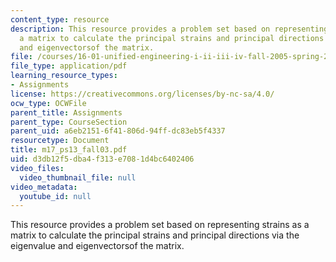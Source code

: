 ```yaml
---
content_type: resource
description: This resource provides a problem set based on representing strains as
  a matrix to calculate the principal strains and principal directions via the eigenvalue
  and eigenvectorsof the matrix.
file: /courses/16-01-unified-engineering-i-ii-iii-iv-fall-2005-spring-2006/d3db12f5dba4f313e7081d4bc6402406_m17_ps13_fall03.pdf
file_type: application/pdf
learning_resource_types:
- Assignments
license: https://creativecommons.org/licenses/by-nc-sa/4.0/
ocw_type: OCWFile
parent_title: Assignments
parent_type: CourseSection
parent_uid: a6eb2151-6f41-806d-94ff-dc83eb5f4337
resourcetype: Document
title: m17_ps13_fall03.pdf
uid: d3db12f5-dba4-f313-e708-1d4bc6402406
video_files:
  video_thumbnail_file: null
video_metadata:
  youtube_id: null
---
```

This resource provides a problem set based on representing strains as a matrix to calculate the principal strains and principal directions via the eigenvalue and eigenvectorsof the matrix.
